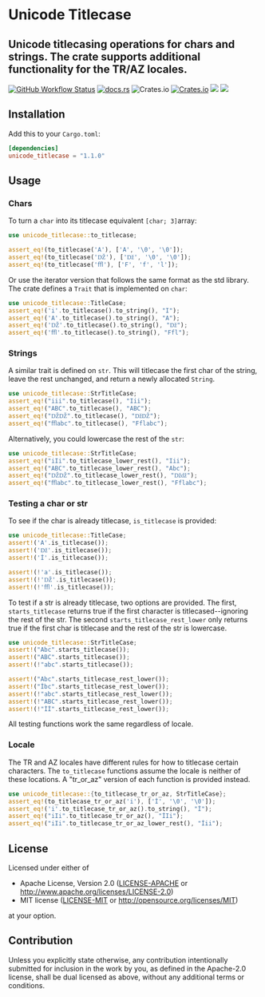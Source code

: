 # Unicode Titlecase

Unicode titlecasing operations for chars and strings. The crate supports additional
functionality for the TR/AZ locales.
---
[![GitHub Workflow Status](https://img.shields.io/github/workflow/status/Teh-Bobo/unicode-title-case/Rust)](https://github.com/Teh-Bobo/unicode-title-case/actions)
[![docs.rs](https://img.shields.io/docsrs/unicode_titlecase)](https://docs.rs/st_ring_buffer/1.1.0/unicode_titlecase/)
![Crates.io](https://img.shields.io/crates/l/unicode_titlecase)
[![Crates.io](https://img.shields.io/crates/v/unicode_titlecase)](https://crates.io/crates/unicode_titlecase)
![](https://img.shields.io/badge/-no__std-green)
![](https://img.shields.io/badge/-forbid__unsafe-green)

## Installation

Add this to your `Cargo.toml`:

```toml
[dependencies]
unicode_titlecase = "1.1.0"
```

## Usage

### Chars

To turn a ```char``` into its titlecase equivalent ```[char; 3]```array:

```rust
use unicode_titlecase::to_titlecase;

assert_eq!(to_titlecase('A'), ['A', '\0', '\0']);
assert_eq!(to_titlecase('Ǆ'), ['ǅ', '\0', '\0']);
assert_eq!(to_titlecase('ﬄ'), ['F', 'f', 'l']);
```

Or use the iterator version that follows the same format as the std library. The crate defines
a ```Trait``` that is implemented on ```char```:

```rust
use unicode_titlecase::TitleCase;
assert_eq!('i'.to_titlecase().to_string(), "I");
assert_eq!('A'.to_titlecase().to_string(), "A");
assert_eq!('Ǆ'.to_titlecase().to_string(), "ǅ");
assert_eq!('ﬄ'.to_titlecase().to_string(), "Ffl");
```

### Strings

A similar trait is defined on ```str```. This
will titlecase the first char of the string, leave the rest unchanged, and return a newly
allocated ```String```.

```rust
use unicode_titlecase::StrTitleCase;
assert_eq!("iii".to_titlecase(), "Iii");
assert_eq!("ABC".to_titlecase(), "ABC");
assert_eq!("ǄǄ".to_titlecase(), "ǅǄ");
assert_eq!("ﬄabc".to_titlecase(), "Fflabc");
```

Alternatively, you could lowercase the rest of the ```str```:

```rust
use unicode_titlecase::StrTitleCase;
assert_eq!("iIi".to_titlecase_lower_rest(), "Iii");
assert_eq!("ABC".to_titlecase_lower_rest(), "Abc");
assert_eq!("ǄǄ".to_titlecase_lower_rest(), "ǅǆ");
assert_eq!("ﬄabc".to_titlecase_lower_rest(), "Fflabc");
```

### Testing a char or str

To see if the char is already titlecase, ```is_titlecase``` is provided:

```rust
use unicode_titlecase::TitleCase;
assert!('A'.is_titlecase());
assert!('ǅ'.is_titlecase());
assert!('İ'.is_titlecase());

assert!(!'a'.is_titlecase());
assert!(!'Ǆ'.is_titlecase());
assert!(!'ﬄ'.is_titlecase());
```

To test if a str is already titlecase, two options are provided. The first, ```starts_titlecase```
returns true if the first character is titlecased--ignoring the rest of the str. The second
```starts_titlecase_rest_lower``` only returns true if the first char is titlecase and the rest
of the str is lowercase.

```rust
use unicode_titlecase::StrTitleCase;
assert!("Abc".starts_titlecase());
assert!("ABC".starts_titlecase());
assert!(!"abc".starts_titlecase());

assert!("Abc".starts_titlecase_rest_lower());
assert!("İbc".starts_titlecase_rest_lower());
assert!(!"abc".starts_titlecase_rest_lower());
assert!(!"ABC".starts_titlecase_rest_lower());
assert!(!"İİ".starts_titlecase_rest_lower());
```

All testing functions work the same regardless of locale.

### Locale

The TR and AZ locales have different rules for how to titlecase certain characters.
The ```to_titlecase``` functions assume the locale is neither of these locations. A "tr_or_az"
version of each function is provided instead.

```rust
use unicode_titlecase::{to_titlecase_tr_or_az, StrTitleCase};
assert_eq!(to_titlecase_tr_or_az('i'), ['İ', '\0', '\0']);
assert_eq!('i'.to_titlecase_tr_or_az().to_string(), "İ");
assert_eq!("iIi".to_titlecase_tr_or_az(), "İIi");
assert_eq!("iIi".to_titlecase_tr_or_az_lower_rest(), "İii");
```

## License

Licensed under either of

* Apache License, Version 2.0
  ([LICENSE-APACHE](LICENSE-APACHE) or http://www.apache.org/licenses/LICENSE-2.0)
* MIT license
  ([LICENSE-MIT](LICENSE-MIT) or http://opensource.org/licenses/MIT)

at your option.

## Contribution

Unless you explicitly state otherwise, any contribution intentionally submitted
for inclusion in the work by you, as defined in the Apache-2.0 license, shall be
dual licensed as above, without any additional terms or conditions.